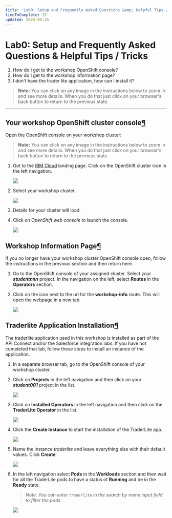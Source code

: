```yaml
---
title: 'Lab0: Setup and Frequently Asked Questions &amp; Helpful Tips / Tricks'
timeToComplete: 15
updated: 2023-05-25
---
```


# Lab0: Setup and Frequently Asked Questions &amp; Helpful Tips / Tricks

1. How do I get to the workshop OpenShift console?
2. How do I get to the workshop information page?
3. I don't have the trader lite application, how can I install it?

> **Note:** You can click on any image in the instructions below to zoom in and see more details. When you do that just click on your browser's back button to return to the previous state.

---

## Your workshop OpenShift cluster console[¶](https://ibm.github.io/cloudpakforintegration-workshop/faq/#your-workshop-openshift-cluster-console 'Permanent link')

Open the OpenShift console on your workshop cluster:

> **Note:** You can click on any image in the instructions below to zoom in and see more details. When you do that just click on your browser's back button to return to the previous state.

1. Got to the [IBM Cloud](https://cloud.ibm.com/) landing page. Click on the OpenShift cluster icon in the left navigation.

   [![](https://ibm.github.io/cloudpakforintegration-workshop/faq/images/cloud-roks.png)](images/cloud-roks.png)

2. Select your workshop cluster.

   [![](https://ibm.github.io/cloudpakforintegration-workshop/faq/images/cloud-account.png)](images/cloud-account.png)

3. Details for your cluster will load.
4. Click on _OpenShift web console_ to launch the console.

   [![](https://ibm.github.io/cloudpakforintegration-workshop/faq/images/open-console.png)](images/open-console.png)

## Workshop Information Page[¶](https://ibm.github.io/cloudpakforintegration-workshop/faq/#workshop-information-page 'Permanent link')

If you no longer have your workshop cluster OpenShift console open, follow the instructions in the previous section and then return here.

1. Go to the OpenShift console of your assigned cluster. Select your **_studentnnn_** project. In the navigation on the left, select **Routes** in the **Operators** section.
2. Click on the icon next to the url for the **workshop-info** route. This will open the webpage in a new tab.

   [![](https://ibm.github.io/cloudpakforintegration-workshop/faq/images/workshop-info-route.png)](images/workshop-info-route.png)

## Traderlite Application Installation[¶](https://ibm.github.io/cloudpakforintegration-workshop/faq/#traderlite-application-installation 'Permanent link')

The traderlite application used in this workshop is installed as part of the API Connect and/or the Salesforce integration labs. If you have not completed that lab, follow these steps to install an instance of the application.

1. In a separate browser tab, go to the OpenShift console of your workshop cluster.
2. Click on **Projects** in the left navigation and then click on your **_student001_** project in the list.

   [![](https://ibm.github.io/cloudpakforintegration-workshop/exercise-api-connect/images/select-traderlite-project.png)](../exercise-api-connect/images/select-traderlite-project.png)

3. Click on **Installed Operators** in the left navigation and then click on the **TraderLite Operator** in the list.

   [![](https://ibm.github.io/cloudpakforintegration-workshop/exercise-api-connect/images/select-traderlite-operator.png)](../exercise-api-connect/images/select-traderlite-operator.png)

4. Click the **Create Instance** to start the installation of the TraderLite app.

   [![](https://ibm.github.io/cloudpakforintegration-workshop/exercise-api-connect/images/traderlite-create-instance.png)](../exercise-api-connect/images/traderlite-create-instance.png)

5. Name the instance _traderlite_ and leave everything else with their default values. Click **Create**

   [![](https://ibm.github.io/cloudpakforintegration-workshop/faq/images/traderlite-create-values-default.png)](images/traderlite-create-values-default.png)

6. In the left navigation select **Pods** in the **Workloads** section and then wait for all the TraderLite pods to have a status of **Running** and be in the **Ready** state.

   > _Note: You can enter `traderlite` in the search by name input field to filter the pods._

   [![](https://ibm.github.io/cloudpakforintegration-workshop/exercise-api-connect/images/traderlite-pods-ready.png)](../exercise-api-connect/images/traderlite-pods-ready.png)
